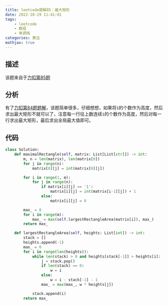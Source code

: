 ```yaml
---
title: leetcode题解85：最大矩形
date: 2022-10-29 11:41:01
tags:
    - leetcode
    - 数组
    - 单调栈
categories: 算法
mathjax: true
---
```


## 描述

该题来自于[力扣第85题](https://leetcode.cn/problems/maximal-rectangle/)

## 分析

有了[力扣第84题题解](TODO)，该题简单很多，仔细想想，如果将`1`的个数作为高度，然后求出最大矩形不就可以了，注意每一行往上数连续`1`的个数作为高度，然后对每一行求出最大矩形，最后求出全局最大值即可。

## 代码

```python
class Solution:
    def maximalRectangle(self, matrix: List[List[str]]) -> int:
        m, n = len(matrix), len(matrix[0])
        for j in range(n):
            matrix[0][j] = int(matrix[0][j])

        for i in range(1, m):
            for j in range(n):
                if matrix[i][j] == '1':
                    matrix[i][j] = int(matrix[i-1][j]) + 1
                else:
                    matrix[i][j] = 0

        max_ = 0
        for i in range(m):
            max_ = max(self.largestRectangleArea(matrix[i]), max_)
        return max_

    def largestRectangleArea(self, heights: List[int]) -> int:
        stack = []
        heights.append(-1)
        max_ = 0
        for i in range(len(heights)):
            while len(stack) > 0 and heights[stack[-1]] > heights[i]:
                j = stack.pop()
                if len(stack) == 0:
                    w = i
                else:
                    w = i - stack[-1] - 1
                max_ = max(max_, w * heights[j])

            stack.append(i)
        return max_
```